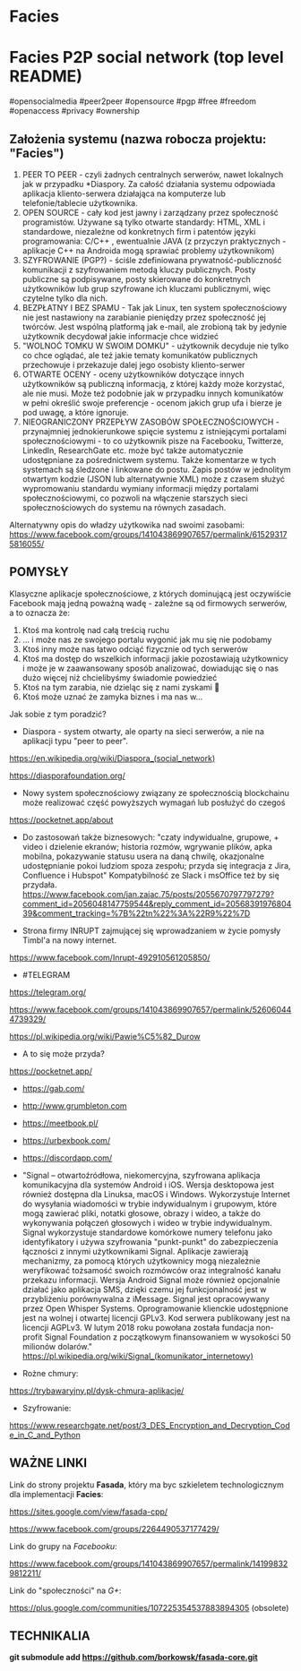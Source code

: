 # Facies

Facies P2P social network (top level README)
================================================================
#opensocialmedia #peer2peer #opensource #pgp #free #freedom #openaccess #privacy #ownership

Założenia systemu (nazwa robocza projektu: "Facies")
----------------------------------------------------

1) PEER TO PEER - czyli żadnych centralnych serwerów, nawet lokalnych jak w przypadku *Diaspory. Za całość działania systemu odpowiada aplikacja kliento-serwera działająca na komputerze lub telefonie/tablecie użytkownika.
2) OPEN SOURCE - cały kod jest jawny i zarządzany przez społeczność programistów. Używane są tylko otwarte standardy: HTML, XML i standardowe, niezależne od konkretnych firm i patentów języki programowania: C/C++ , ewentualnie JAVA (z przyczyn praktycznych - aplikacje C++ na Androida mogą sprawiać problemy użytkownikom)
3) SZYFROWANIE (PGP?) - ściśle zdefiniowana prywatność-publiczność komunikacji z szyfrowaniem metodą kluczy publicznych. Posty publiczne są podpisywane, posty skierowane do konkretnych użytkowników lub grup szyfrowane ich kluczami publicznymi, więc czytelne tylko dla nich.
4) BEZPŁATNY I BEZ SPAMU - Tak jak Linux, ten system społecznościowy nie jest nastawiony na zarabianie pieniędzy przez społeczność jej twórców. Jest wspólną platformą jak e-mail, ale zrobioną tak by jedynie użytkownik decydował jakie informacje chce widzieć
5) "WOLNOĆ TOMKU W SWOIM DOMKU" - użytkownik decyduje nie tylko co chce oglądać, ale też jakie tematy komunikatów publicznych przechowuje i przekazuje dalej jego osobisty kliento-serwer
6) OTWARTE OCENY - oceny użytkowników dotyczące innych użytkowników są publiczną informacją, z której każdy może korzystać, ale nie musi. Może też podobnie jak w przypadku innych komunikatów w pełni określić swoje preferencje - ocenom jakich grup ufa i bierze je pod uwagę, a które ignoruje.
7) NIEOGRANICZONY PRZEPŁYW ZASOBÓW SPOŁECZNOŚCIOWYCH - przynajmniej jednokierunkowe spięcie systemu z istniejącymi portalami społecznościowymi - to co użytkownik pisze na Facebooku, Twitterze, LinkedIn, ResearchGate etc. może być także automatycznie udostępniane za pośrednictwem systemu. Także komentarze w tych systemach są śledzone i linkowane do postu. Zapis postów w jednolitym otwartym kodzie (JSON lub alternatywnie XML) może z czasem służyć wypromowaniu standardu wymiany informacji między portalami społecznościowymi, co pozwoli na włączenie starszych sieci społecznościowych do systemu na równych zasadach. 

Alternatywny opis do władzy użytkowika nad swoimi zasobami: 
https://www.facebook.com/groups/141043869907657/permalink/615293175816055/

## POMYSŁY

Klasyczne aplikacje społecznościowe, z których dominującą jest oczywiście Facebook mają jedną poważną wadę - zależne są od firmowych serwerów, a to oznacza że:

1) Ktoś ma kontrolę nad całą treścią ruchu 
3) ... i może nas ze swojego portalu wygonić jak mu się nie podobamy
4) Ktoś inny może nas łatwo odciąć fizycznie od tych serwerów
5) Ktoś ma dostęp do wszelkich informacji jakie pozostawiają użytkownicy i może je w zaawansowany sposób analizować, dowiadując się o nas dużo więcej niż chcielibyśmy świadomie powiedzieć
6) Ktoś na tym zarabia, nie dzieląc się z nami zyskami 🙂
7) Ktoś może uznać że zamyka biznes i ma nas w...

Jak sobie z tym poradzić?

* Diaspora - system otwarty, ale oparty na sieci serwerów, a nie na aplikacji typu "peer to peer".

https://en.wikipedia.org/wiki/Diaspora_(social_network)

https://diasporafoundation.org/


* Nowy system społecznościowy związany ze społecznością blockchainu może realizować część powyższych wymagań lub posłużyć do czegoś

https://pocketnet.app/about

* Do zastosowań także biznesowych:
"czaty indywidualne, grupowe, + video i dzielenie ekranów; historia rozmów, wgrywanie plików, apka mobilna, pokazywanie statusu usera na daną chwilę, okazjonalne udostępnianie pokoi ludziom spoza zespołu; przyda się integracja z Jira, Confluence i Hubspot"
Kompatybilność ze Slack i msOffice też by się przydała.
https://www.facebook.com/jan.zajac.75/posts/2055670797797279?comment_id=2056048147759544&reply_comment_id=2056839197680439&comment_tracking=%7B%22tn%22%3A%22R9%22%7D

* Strona firmy INRUPT zajmującej się wprowadzaniem w życie pomysły Timbl'a na nowy internet.

https://www.facebook.com/Inrupt-492910561205850/

*  #TELEGRAM

https://telegram.org/

https://www.facebook.com/groups/141043869907657/permalink/526060444739329/

https://pl.wikipedia.org/wiki/Pawie%C5%82_Durow

* A to się może przyda?

https://pocketnet.app/

* https://gab.com/
* http://www.grumbleton.com
* https://meetbook.pl/
* https://urbexbook.com/
* https://discordapp.com/

* "Signal – otwartoźródłowa, niekomercyjna, szyfrowana aplikacja komunikacyjna dla systemów Android i iOS. Wersja desktopowa jest również dostępna dla Linuksa, macOS i Windows. Wykorzystuje Internet do wysyłania wiadomości w trybie indywidualnym i grupowym, które mogą zawierać pliki, notatki głosowe, obrazy i wideo, a także do wykonywania połączeń głosowych i wideo w trybie indywidualnym.  Signal wykorzystuje standardowe komórkowe numery telefonu jako identyfikatory i używa szyfrowania "punkt-punkt" do zabezpieczenia łączności z innymi użytkownikami Signal. Aplikacje zawierają mechanizmy, za pomocą których użytkownicy mogą niezależnie weryfikować tożsamość swoich rozmówców oraz integralność kanału przekazu informacji.  Wersja Android Signal może również opcjonalnie działać jako aplikacja SMS, dzięki czemu jej funkcjonalność jest w przybliżeniu porównywalna z iMessage.  Signal jest opracowywany przez Open Whisper Systems. Oprogramowanie klienckie udostępnione jest na wolnej i otwartej licencji GPLv3. Kod serwera publikowany jest na licencji AGPLv3. W lutym 2018 roku powołana została fundacja non-profit Signal Foundation z początkowym finansowaniem w wysokości 50 milionów dolarów." https://pl.wikipedia.org/wiki/Signal_(komunikator_internetowy) 

* Rożne chmury:

https://trybawaryjny.pl/dysk-chmura-aplikacje/

* Szyfrowanie:

https://www.researchgate.net/post/3_DES_Encryption_and_Decryption_Code_in_C_and_Python

## WAŻNE LINKI

Link do strony projektu **Fasada**, który ma byc szkieletem technologicznym dla implementacji **Facies**: 

https://sites.google.com/view/fasada-cpp/

https://www.facebook.com/groups/2264490537177429/

Link do grupy na _Facebooku_: 

https://www.facebook.com/groups/141043869907657/permalink/141998329812211/

Link do "społeczności" na _G+_: 

https://plus.google.com/communities/107225354537883894305 (obsolete)


## TECHNIKALIA

**git submodule add https://github.com/borkowsk/fasada-core.git**


